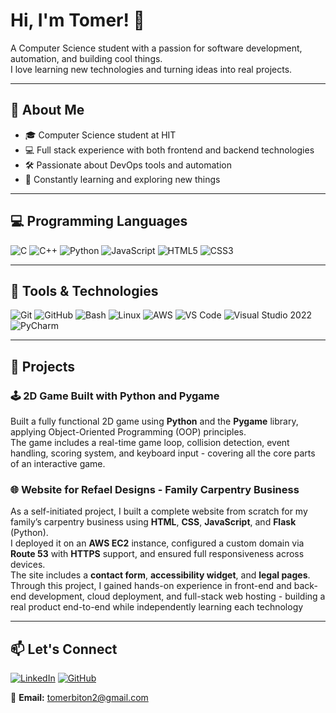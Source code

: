 # Hi, I'm Tomer! 👋

A Computer Science student with a passion for software development, automation, and building cool things.  
I love learning new technologies and turning ideas into real projects.

---

## 🧠 About Me
- 🎓 Computer Science student at HIT  
- 💻 Full stack experience with both frontend and backend technologies   
- 🛠️ Passionate about DevOps tools and automation  
- 💬 Constantly learning and exploring new things

---

## 💻 Programming Languages
![C](https://img.shields.io/badge/C-%2300599C.svg?style=for-the-badge&logo=c&logoColor=white)
![C++](https://img.shields.io/badge/C%2B%2B-%2300599C.svg?style=for-the-badge&logo=c%2B%2B&logoColor=white)
![Python](https://img.shields.io/badge/Python-%233776AB.svg?style=for-the-badge&logo=python&logoColor=white)
![JavaScript](https://img.shields.io/badge/JavaScript-%23F7DF1E.svg?style=for-the-badge&logo=javascript&logoColor=black)
![HTML5](https://img.shields.io/badge/HTML5-%23E34F26.svg?style=for-the-badge&logo=html5&logoColor=white)
![CSS3](https://img.shields.io/badge/CSS3-%231572B6.svg?style=for-the-badge&logo=css3&logoColor=white)

---

## 🧰 Tools & Technologies
![Git](https://img.shields.io/badge/Git-%23F05033.svg?style=for-the-badge&logo=git&logoColor=white)
![GitHub](https://img.shields.io/badge/GitHub-%23121011.svg?style=for-the-badge&logo=github&logoColor=white)
![Bash](https://img.shields.io/badge/Bash-%234EAA25.svg?style=for-the-badge&logo=gnu-bash&logoColor=white)
![Linux](https://img.shields.io/badge/Linux-FCC624?style=for-the-badge&logo=linux&logoColor=black)
![AWS](https://img.shields.io/badge/AWS-%23FF9900.svg?style=for-the-badge&logo=amazon-aws&logoColor=white)
![VS Code](https://img.shields.io/badge/VS%20Code-%23007ACC.svg?style=for-the-badge&logo=visual-studio-code&logoColor=white)
![Visual Studio 2022](https://img.shields.io/badge/Visual%20Studio-5C2D91.svg?style=for-the-badge&logo=visual-studio&logoColor=white)
![PyCharm](https://img.shields.io/badge/PyCharm-000000?style=for-the-badge&logo=pycharm&logoColor=white)

---

## 🚀 Projects

### 🕹️ 2D Game Built with Python and Pygame  
Built a fully functional 2D game using **Python** and the **Pygame** library, applying Object-Oriented Programming (OOP) principles.  
The game includes a real-time game loop, collision detection, event handling, scoring system, and keyboard input - covering all the core parts of an interactive game.

### 🌐 Website for Refael Designs - Family Carpentry Business  
As a self-initiated project, I built a complete website from scratch for my family’s carpentry business using **HTML**, **CSS**, **JavaScript**, and **Flask** (Python).  
I deployed it on an **AWS EC2** instance, configured a custom domain via **Route 53** with **HTTPS** support, and ensured full responsiveness across devices.  
The site includes a **contact form**, **accessibility widget**, and **legal pages**.  
Through this project, I gained hands-on experience in front-end and back-end development, cloud deployment, and full-stack web hosting - building a real product end-to-end while independently learning each technology

---
## 📫 Let's Connect
[![LinkedIn](https://img.shields.io/badge/LinkedIn-%230077B5.svg?style=for-the-badge&logo=linkedin&logoColor=white)](https://www.linkedin.com/in/tomerbiton)
[![GitHub](https://img.shields.io/badge/GitHub-%23121011.svg?style=for-the-badge&logo=github&logoColor=white)](https://github.com/tomerbitonn)

📧 **Email:** [tomerbiton2@gmail.com](mailto:tomerbiton2@gmail.com)


